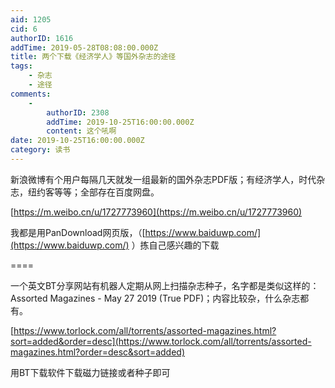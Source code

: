 ```yaml
---
aid: 1205
cid: 6
authorID: 1616
addTime: 2019-05-28T08:08:00.000Z
title: 两个下载《经济学人》等国外杂志的途径
tags:
    - 杂志
    - 途径
comments:
    -
        authorID: 2308
        addTime: 2019-10-25T16:00:00.000Z
        content: 这个吼啊
date: 2019-10-25T16:00:00.000Z
category: 读书
---
```


新浪微博有个用户每隔几天就发一组最新的国外杂志PDF版；有经济学人，时代杂志，纽约客等等；全部存在百度网盘。

[https://m.weibo.cn/u/1727773960](https://m.weibo.cn/u/1727773960)

我都是用PanDownload网页版，（[https://www.baiduwp.com/](https://www.baiduwp.com/) ）拣自己感兴趣的下载

\====

一个英文BT分享网站有机器人定期从网上扫描杂志种子，名字都是类似这样的：Assorted Magazines - May 27 2019 (True PDF)；内容比较杂，什么杂志都有。

[https://www.torlock.com/all/torrents/assorted-magazines.html?sort=added&order=desc](https://www.torlock.com/all/torrents/assorted-magazines.html?order=desc&sort=added)

用BT下载软件下载磁力链接或者种子即可
